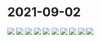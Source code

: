 # 2021-09-02

<image-container>
  <img preview="0" src="http://wangleant.com/turtle-source/IMG_20210902_080701.jpg"/>
</image-container>
<image-container>
  <img preview="0" src="http://wangleant.com/turtle-source/IMG_20210902_080723.jpg"/>
</image-container>
<image-container>
  <img preview="0" src="http://wangleant.com/turtle-source/IMG_20210902_080802.jpg"/>
</image-container>
<image-container>
  <img preview="0" src="http://wangleant.com/turtle-source/IMG_20210902_080811.jpg"/>
</image-container>
<image-container>
  <img preview="0" src="http://wangleant.com/turtle-source/IMG_20210902_081143.jpg"/>
</image-container>
<image-container>
  <img preview="0" src="http://wangleant.com/turtle-source/IMG_20210902_081210.jpg"/>
</image-container>
<image-container>
  <img preview="0" src="http://wangleant.com/turtle-source/IMG_20210902_081235.jpg"/>
</image-container>
<image-container>
  <img preview="0" src="http://wangleant.com/turtle-source/IMG_20210902_081256.jpg"/>
</image-container>
<image-container>
  <img preview="0" src="http://wangleant.com/turtle-source/IMG_20210902_081426.jpg"/>
</image-container>
<image-container>
  <img preview="0" src="http://wangleant.com/turtle-source/IMG_20210902_081458.jpg"/>
</image-container>